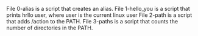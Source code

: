 File 0-alias is a script that creates an alias.
File 1-hello_you is a script that prints hrllo user, where user is the current linux user
File 2-path is a script that adds /action to the PATH.
File 3-paths is a script that counts the number of directories in the PATH.
